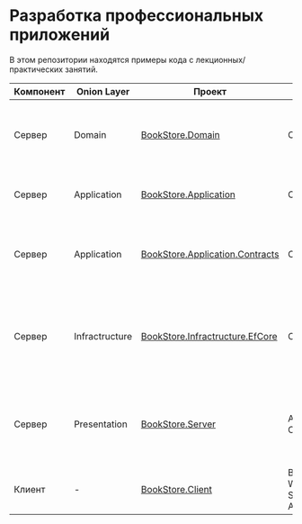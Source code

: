 # Разработка профессиональных приложений

В этом репозитории находятся примеры кода с лекционных/практических занятий.

|Компонент|Onion Layer|Проект|Тип|Описание|
|--|--|--|--|--|
|Сервер|Domain|[BookStore.Domain](https://github.com/appinfd/enterprise-development-samples/tree/main/BookStore.Domain)|Class library|Содержит основные сущности, инкапсулирующие бизнес-логику приложения|
|Сервер|Application|[BookStore.Application](https://github.com/appinfd/enterprise-development-samples/tree/main/BookStore.Application)|Class library|Содержит службы, отвечающие за функционирование приложения|
|Сервер|Application|[BookStore.Application.Contracts](https://github.com/appinfd/enterprise-development-samples/tree/main/BookStore.Application.Contracts)|Class library|Определяет контракты и абстракции для обмена данными между клиентом и хостом|
|Сервер|Infractructure|[BookStore.Infractructure.EfCore](https://github.com/appinfd/enterprise-development-samples/tree/main/BookStore.Infractructure.EfCore)|Class library|Предоставляет реализацию ORM системы, отвечает за взаимодействие между приложением и базой данных|
|Сервер|Presentation|[BookStore.Server](https://github.com/appinfd/enterprise-development-samples/tree/main/BookStore.Server)|ASP.NET Core Web API|Реализует HTTP-сервис для обработки запросов и предоставления данных потребителям апи|
|Клиент|-|[BookStore.Client](https://github.com/appinfd/enterprise-development-samples/tree/main/BookStore.Client)|Blazor WebAssembly Standalone App|Клиентское приложение, потребитель апи|

